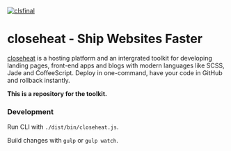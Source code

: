 [![clsfinal](https://cloud.githubusercontent.com/assets/1877286/6791806/497dae84-d1b2-11e4-8c92-ee1f5d1836ec.png)](closeheat.com)

# closeheat - Ship Websites Faster

[closeheat](http://closeheat.com) is a hosting platform and an intergrated toolkit for developing landing pages, front-end apps and blogs with modern languages like SCSS, Jade and CoffeeScript. Deploy in one-command, have your code in GitHub and rollback instantly.



**This is a repository for the toolkit.**

### Development

Run CLI with ``./dist/bin/closeheat.js``.

Build changes with ``gulp`` or ``gulp watch``.
